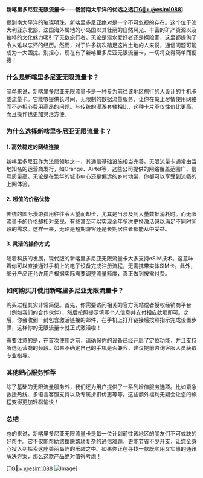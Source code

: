 **新喀里多尼亚无限流量卡——畅游南太平洋的优选之选[[TG💪+ @esim1088](https://t.me/s/esim1088)]**

提到南太平洋的璀璨明珠，新喀里多尼亚绝对是一个不可忽视的存在。这个位于澳大利亚东北部、法国海外属地的小岛国以其壮丽的自然风光、丰富的矿产资源以及独特的文化魅力吸引了无数旅行者。无论是潜水爱好者还是探险家，这里都提供了令人难以忘怀的经历。然而，对于许多初次踏足这片土地的人来说，通信问题可能成为一大困扰。别担心，现在有了新喀里多尼亚无限流量卡，一切将变得简单而便捷！

### **什么是新喀里多尼亚无限流量卡？**

简单来说，新喀里多尼亚无限流量卡是一种专为前往该地区旅行的人设计的手机卡或流量卡。它能够提供长时间、无限制的数据流量服务，让你在岛上尽情使用网络而不必担心费用高昂的问题。与传统的漫游套餐相比，这种卡片不仅性价比更高，而且操作也更加灵活方便。

### **为什么选择新喀里多尼亚无限流量卡？**

#### **1. 高效稳定的网络连接**
新喀里多尼亚作为法属领地之一，其通信基础设施相当完善。无限流量卡通常由当地知名的运营商发行，如Orange、Airtel等，这些公司提供的网络覆盖范围广、信号质量高。无论是在繁华的城市中心还是偏远的乡村地带，你都可以享受到流畅的上网体验。

#### **2. 超值的价格优势**
传统的国际漫游费用往往令人望而却步，尤其是当涉及到大量数据消耗时。而无限流量卡的价格却相对亲民，有些甚至可以实现全年多次更换激活码以满足不同时间段的需求。这样一来，无论是短期游客还是长期居住者都能从中受益。

#### **3. 灵活的操作方式**
随着科技的发展，现代版的新喀里多尼亚无限流量卡大多支持eSIM技术。这意味着你可以直接通过手机上的电子设备完成注册流程，无需携带实体SIM卡。此外，部分产品还允许用户根据实际需要调整流量额度，真正做到按需付费。

### **如何购买并使用新喀里多尼亚无限流量卡？**

购买过程其实非常简便。首先，你需要访问相关的官方网站或者授权经销商平台（例如我们的合作伙伴），然后按照提示填写个人信息并支付相应款项即可。之后，你会收到一封包含激活链接的邮件，在手机上打开链接后按照指示完成设置步骤，这样你的无限流量卡就正式激活啦！

需要注意的是，在首次使用之前，请确保你的设备已经开启了定位功能，并且支持所选运营商的频段。如果不确定自己的手机是否兼容，建议提前咨询客服人员获取专业指导。

### **其他贴心服务推荐**

除了基础的无限流量服务外，我们还为用户提供了一系列增值服务选项。比如紧急救援热线、多语言客服支持以及专属折扣优惠等等。这些额外福利无疑会让您的旅程变得更加轻松愉快！

### **总结**

总的来说，新喀里多尼亚无限流量卡是每一位计划前往该地区的朋友们不可或缺的好帮手。它不仅能帮助您摆脱繁琐复杂的通信难题，更能节省不少开支，让您全身心投入到探索这座美丽岛屿的乐趣之中。如果你正在寻找一款既实用又实惠的通讯解决方案，那么这款产品绝对值得考虑！

[[TG💪+ @esim1088](https://t.me/s/esim1088) ![Image](https://i.postimg.cc/4NQfJmqS/Snipaste-2025-05-13-00-14-12.png)]